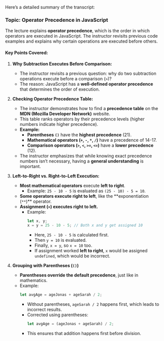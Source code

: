 Here’s a detailed summary of the transcript:

### **Topic: Operator Precedence in JavaScript**

The lecture explains **operator precedence**, which is the order in which operators are executed in JavaScript. The instructor revisits previous code examples and explains why certain operations are executed before others.

#### **Key Points Covered:**

1. **Why Subtraction Executes Before Comparison:**

   - The instructor revisits a previous question: why do two subtraction operations execute before a comparison (`>`)?
   - The reason: JavaScript has a **well-defined operator precedence** that determines the order of execution.

2. **Checking Operator Precedence Table:**

   - The instructor demonstrates how to find a **precedence table** on the **MDN (Mozilla Developer Network)** website.
   - This table ranks operators by their precedence levels (higher numbers indicate higher precedence).
   - **Example:**
     - **Parentheses `()`** have the **highest precedence** (21).
     - **Mathematical operators (`+`, `-`, `*`, `/`)** have a precedence of 14-17.
     - **Comparison operators (`>`, `<`, `>=`, `<=`)** have a **lower precedence** (12).
   - The instructor emphasizes that while knowing exact precedence numbers isn’t necessary, having a **general understanding** is important.

3. **Left-to-Right vs. Right-to-Left Execution:**

   - **Most mathematical operators** execute **left to right**.
     - Example: `25 - 10 - 5` is evaluated as `(25 - 10) - 5 = 10`.
   - **Some operators execute right to left**, like the **exponentiation (`**`)\*\* operator.
   - **Assignment (`=`) executes right to left.**
     - Example:
       ```javascript
       let x, y;
       x = y = 25 - 10 - 5; // Both x and y get assigned 10
       ```
       - Here, `25 - 10 - 5` is calculated first.
       - Then `y = 10` is evaluated.
       - Finally, `x = y`, so `x = 10` too.
       - If assignment worked **left to right**, `x` would be assigned `undefined`, which would be incorrect.

4. **Grouping with Parentheses (`()`)**
   - **Parentheses override the default precedence**, just like in mathematics.
   - Example:
     ```javascript
     let avgAge = ageJonas + ageSarah / 2;
     ```
     - Without parentheses, `ageSarah / 2` happens first, which leads to incorrect results.
     - Corrected using parentheses:
       ```javascript
       let avgAge = (ageJonas + ageSarah) / 2;
       ```
     - This ensures that addition happens first before division.
